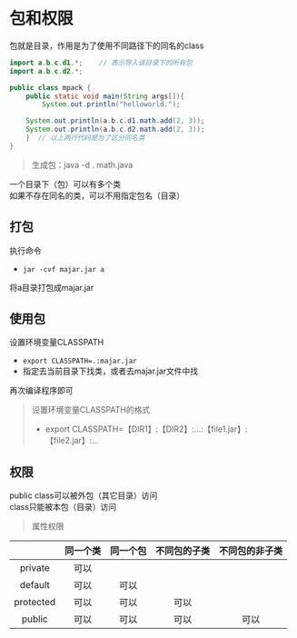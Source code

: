 # **包和权限**
包就是目录，作用是为了使用不同路径下的同名的class
```java
import a.b.c.d1.*;    // 表示导入该目录下的所有包
import a.b.c.d2.*;

public class mpack {
    public static void main(String args[]){
        System.out.println("helloworld.");

	System.out.println(a.b.c.d1.math.add(2, 3));
	System.out.println(a.b.c.d2.math.add(2, 3));
    }  // 以上两行代码是为了区分同名类
}

```

> 生成包：java -d . math.java  

一个目录下（包）可以有多个类  
如果不存在同名的类，可以不用指定包名（目录）


## **打包**
执行命令  
- `jar -cvf majar.jar a`   
      
将a目录打包成majar.jar


## **使用包**
设置环境变量CLASSPATH
- `export CLASSPATH=.:majar.jar`   
- 指定去当前目录下找类，或者去majar.jar文件中找    

再次编译程序即可 

> 设置环境变量CLASSPATH的格式
> - export CLASSPATH=【DIR1】:【DIR2】:...:【file1.jar】:【file2.jar】:...


## **权限**
public class可以被外包（其它目录）访问  
class只能被本包（目录）访问 

> 属性权限

|          | 同一个类 | 同一个包| 不同包的子类 | 不同包的非子类 |   
| :---:    |  :---:   |  :---:  | :---:        | :---:          |  
| private  | 可以     |         |              |                | 
| default  | 可以     | 可以    |              |                |  
| protected| 可以     | 可以    | 可以         |                | 
| public   | 可以     | 可以    | 可以         | 可以           |
